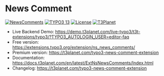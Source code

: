 # News Comment

  [![NewsComments](https://img.shields.io/badge/stable-v13.0.1-green?style=flat-square)](https://github.com/nitsan-technologies/ns_news_comments/tree/13.0.1) [![TYPO3 13](https://img.shields.io/badge/TYPO3-13-orange.svg?style=flat-square)](https://get.typo3.org/version/12) [![License](https://img.shields.io/badge/license-GPL--3.0-orange?style=flat-square)](https://www.gnu.org/licenses/gpl-3.0.en.html) [![T3Planet](https://img.shields.io/badge/T3Planet-NewsComments-50b99a?style=flat-square)](https://t3planet.com/typo3-news-comment-extension)

- Live Backend Demo: https://demo.t3planet.com/live-typo3/t3t-extensions/typo3/?TYPO3_AUTOLOGIN_USER=editor-faq
- Free version: https://extensions.typo3.org/extension/ns_news_comments/
- Premium version: https://t3planet.com/typo3-news-comment-extension
- Documentation: https://docs.t3planet.com/en/latest/ExtNsNewsComments/Index.html
- Changelog: https://t3planet.com/typo3-news-comment-extension
